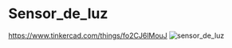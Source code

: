 # Sensor_de_luz
https://www.tinkercad.com/things/fo2CJ6lMouJ
![sensor_de_luz](https://user-images.githubusercontent.com/87206494/160942484-1937bfb2-489f-4cef-b0f5-dc595d12813f.PNG)
